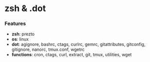 zsh & .dot
=====================

### Features

- **zsh**: prezto
- **os**: linux
- **dot**: agignore, bashrc, ctags, curlrc, gemrc, gitattributes, gitconfig, gitignore, nanorc, tmux.conf, wgetrc
- **functions**: cron, ctags, curl, extract, git, tmux, utilities, wget
